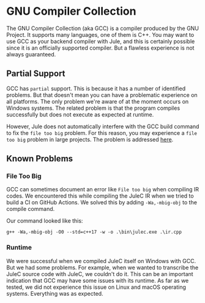 # GNU Compiler Collection

The GNU Compiler Collection (aka GCC) is a compiler produced by the GNU Project. It supports many languages, one of them is C++. You may want to use GCC as your backend compiler with Jule, and this is certainly possible since it is an officially supported compiler. But a flawless experience is not always guaranteed.

## Partial Support

GCC has `partial` support. This is because it has a number of identified problems. But that doesn't mean you can have a problematic experience on all platforms. The only problem we're aware of at the moment occurs on Windows systems. The related problem is that the program compiles successfully but does not execute as expected at runtime.

However, Jule does not automatically interfere with the GCC build command to fix the `file too big` problem. For this reason, you may experience a `file too big` problem in large projects. The problem is addressed [here](#file-too-big).


## Known Problems

### File Too Big

GCC can sometimes document an error like `File too big` when compiling IR codes. We encountered this while compiling the JuleC IR when we tried to build a CI on GitHub Actions. We solved this by adding `-Wa,-mbig-obj` to the compile command.

Our command looked like this:
```
g++ -Wa,-mbig-obj -O0 --std=c++17 -w -o .\bin\julec.exe .\ir.cpp
```

### Runtime

We were successful when we compiled JuleC itself on Windows with GCC. But we had some problems. For example, when we wanted to transcribe the JuleC source code with JuleC, we couldn't do it. This can be an important indication that GCC may have some issues with its runtime. As far as we tested, we did not experience this issue on Linux and macOS operating systems. Everything was as expected.
